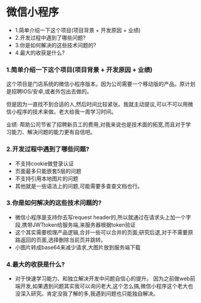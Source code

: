 # 微信小程序

- 1.简单介绍一下这个项目(项目背景 + 开发原因 + 业绩)
- 2.开发过程中遇到了哪些问题?
- 3.你是如何解决的这些技术问题的?
- 4.最大的收获是什么?


### 1.简单介绍一下这个项目(项目背景 + 开发原因 + 业绩)

这个项目是门店系统的微信小程序版本。因为公司需要一个移动版的产品。原计划是招聘IOS/安卓,或者外包出去做的。

但是因为一直找不到合适的人,然后时间比较紧张。我就主动提议,可以不可以用微信小程序的技术来做。老大给我一周学习时间。

业绩: 帮助公司节省了招聘新员工的费用,对我来说也是技术面的拓宽,而且对于学习能力、解决问题的能力更有自信吧。

### 2.开发过程中遇到了哪些问题?

- 不支持cookie做登录认证
- 页面最多只能嵌套5层的问题
- 不支持引用本地图片的问题
- 其他就是一些语法上的问题,可能需要多查查文档也行。

### 3.你是如何解决的这些技术问题的?

- 微信小程序是支持你去写request header的,所以就通过在请求头上加一个字段,携带JWTtoken给服务端,来服务器根据token验证
- 这个其实需要梳理产品逻辑,合并一些可以合并的页面;研究后退,对于不需要原路返回的页面,选择删除当前页并跳转。
- 小图片转成base64来减少请求,大图片放到服务端下载

### 4.最大的收获是什么?

- 对于快速学习能力、和独立解决开发中问题自信心的提升。
因为之前做web前端开发,如果遇到问题其实我可以询问老大,这个怎么搞,微信小程序这个老大也没深入研究。肯定没我了解的多,我遇到问题也只能独自解决。
 
 
 

